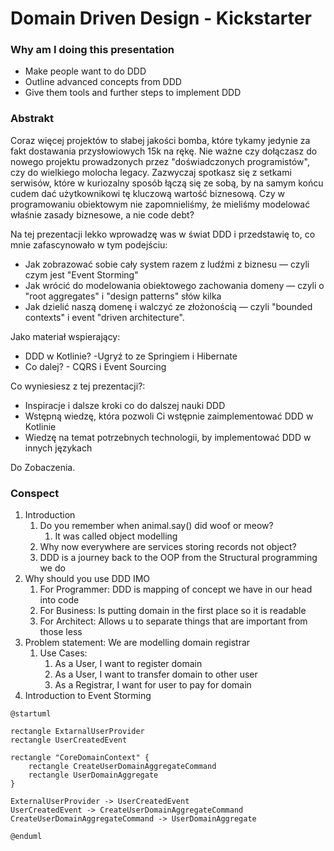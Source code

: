 # Domain Driven Design - Kickstarter

### Why am I doing this presentation
- Make people want to do DDD
- Outline advanced concepts from DDD
- Give them tools and further steps to implement DDD

### Abstrakt

Coraz więcej projektów to słabej jakości bomba, które tykamy jedynie za fakt dostawania przysłowiowych 15k na rękę.
Nie ważne czy dołączasz do nowego projektu prowadzonych przez "doświadczonych programistów", czy do wielkiego molocha legacy.
Zazwyczaj spotkasz się z setkami serwisów, które w kuriozalny sposób łączą się ze sobą, by na samym końcu cudem dać użytkownikowi tę kluczową wartość biznesową.
Czy w programowaniu obiektowym nie zapomnieliśmy, że mieliśmy modelować właśnie zasady biznesowe, a nie code debt?

Na tej prezentacji lekko wprowadzę was w świat DDD i przedstawię to, co mnie zafascynowało w tym podejściu:
- Jak zobrazować sobie cały system razem z ludźmi z biznesu — czyli czym jest "Event Storming"
- Jak wrócić do modelowania obiektowego zachowania domeny — czyli o "root aggregates" i "design patterns" słów kilka
- Jak dzielić naszą domenę i walczyć ze złożonością — czyli "bounded contexts" i event "driven architecture".

Jako materiał wspierający:
- DDD w Kotlinie? -Ugryź to ze Springiem i Hibernate
- Co dalej? - CQRS i Event Sourcing

Co wyniesiesz z tej prezentacji?:
- Inspiracje i dalsze kroki co do dalszej nauki DDD
- Wstępną wiedzę, która pozwoli Ci wstępnie zaimplementować DDD w Kotlinie
- Wiedzę na temat potrzebnych technologii, by implementować DDD w innych językach

Do Zobaczenia.



### Conspect

1. Introduction
	1. Do you remember when animal.say() did woof or meow?
		1. It was called object modelling
	2. Why now everywhere are services storing records not object?
	3. DDD is a journey back to the OOP from the Structural programming we do
2. Why should you use DDD IMO
	1. For Programmer: DDD is mapping of concept we have in our head into code
	2. For Business: Is putting domain in the first place so it is readable
	3. For Architect: Allows u to separate things that are important from those less
3. Problem statement: We are modelling domain registrar
	1. Use Cases:
		1. As a User, I want to register domain
		2. As a User, I want to transfer domain to other user
		3. As a Registrar, I want for user to pay for domain
4. Introduction to Event Storming 

```plantuml
@startuml

rectangle ExtarnalUserProvider
rectangle UserCreatedEvent 

rectangle "CoreDomainContext" {
	rectangle CreateUserDomainAggregateCommand
	rectangle UserDomainAggregate
}

ExternalUserProvider -> UserCreatedEvent 
UserCreatedEvent -> CreateUserDomainAggregateCommand
CreateUserDomainAggregateCommand -> UserDomainAggregate

@enduml
```